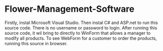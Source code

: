 # Flower-Management-Software
Firstly, instal Microsoft Visual Studio. Then instal C# and ASP.net to run this source code.
There is no username or password to login. After running this source code, it wil bring to directly to WinForm that allows a manager to modify all products.
To see WebForm for a customer to order the products, running this source in browser.
